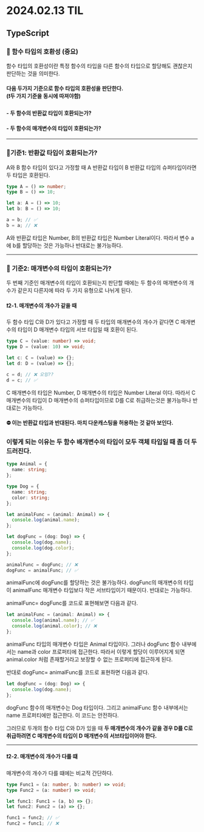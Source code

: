 # 2024.02.13 TIL

## TypeScript

### 🚨 함수 타입의 호환성 (중요)

함수 타입의 호환성이란 특정 함수의 타입을 다른 함수의 타입으로 할당해도 괜찮은지 판단하는 것을 의미한다.

#### 다음 두가지 기준으로 함수 타입의 호환성을 판단한다.<br>(❗️두 가지 기준을 동시에 따져야함)

#### - 두 함수의 반환값 타입이 호환되는가?

#### - 두 함수의 매개변수의 타입이 호환되는가?

---

### 🚨기준1: 반환값 타입이 호환되는가?

A와 B 함수 타입이 있다고 가정할 때 A 반환값 타입이 B 반환값 타입의 슈퍼타입이라면 두 타입은 호환된다.

```ts
type A = () => number;
type B = () => 10;

let a: A = () => 10;
let b: B = () => 10;

a = b; // ✅
b = a; // ❌
```

A와 반환값 타입은 Number, B의 반환값 타입은 Number Literal이다. 따라서 변수 a에 b를 할당하는 것은 가능하나 반대로는 불가능하다.

---

### 🚨 기준2: 매개변수의 타입이 호환되는가?

두 번째 기준인 매개변수의 타입이 호환되는지 판단할 때에는 두 함수의 매개변수의 개수가 같은지 다른지에 따라 두 가지 유형으로 나뉘게 된다.

#### ❗️2-1. 매개변수의 개수가 같을 때

두 함수 타입 C와 D가 있다고 가정할 때 두 타입의 매개변수의 개수가 같다면 C 매개변수의 타입이 D 매개변수 타입의 서브 타입일 때 호환이 된다.

```ts
type C = (value: number) => void;
type D = (value: 10) => void;

let c: C = (value) => {};
let d: D = (value) => {};

c = d; // ❌ 오잉??
d = c; // ✅
```

C 매개변수의 타입은 Number, D 매개변수의 타입은 Number Literal 이다. 따라서 C 매개변수의 타입이 D 매개변수의 슈퍼타입이므로 D를 C로 취급하는것은 불가능하나 반대로는 가능하다.

#### ⛔️ 이는 반환값 타입과 반대된다. 마치 다운캐스팅을 허용하는 것 같아 보인다.

### 이렇게 되는 이유는 두 함수 배개변수의 타입이 모두 객체 타입일 때 좀 더 두드러진다.

```ts
type Animal = {
  name: string;
};

type Dog = {
  name: string;
  color: string;
};

let animalFunc = (animal: Animal) => {
  console.log(animal.name);
};

let dogFunc = (dog: Dog) => {
  console.log(dog.name);
  console.log(dog.color);
};

animalFunc = dogFunc; // ❌
dogFunc = animalFunc; // ✅
```

animalFunc에 dogFunc를 할당하는 것은 불가능하다. dogFunc의 매개변수의 타입이 animalFunc 매개변수 타입보다 작은 서브타입이기 때문이다. 반대로는 가능하다.

animalFunc= dogFunc를 코드로 표현해보면 다음과 같다.

```ts
let animalFunc = (animal: Animal) => {
  console.log(animal.name); // ✅
  console.log(animal.color); // ❌
};
```

animalFunc 타입의 매개변수 타입은 Animal 타입이다. 그러나 dogFunc 함수 내부에서는 name과 color 프로퍼티에 접근한다. 따라서 이렇게 할당이 이루어지게 되면 animal.color 처럼 존재할거라고 보장할 수 없는 프로퍼티에 접근하게 된다.

반대로 dogFunc= animalFunc를 코드로 표현하면 다음과 같다.

```ts
let dogFunc = (dog: Dog) => {
  console.log(dog.name);
};
```

dogFunc 함수의 매개변수는 Dog 타입이다. 그리고 animalFunc 함수 내부에서는 name 프로퍼티에만 접근한다. 이 코드는 안전하다.

그러므로 두개의 함수 타입 C와 D가 있을 때 **두 매개변수의 개수가 같을 경우 D를 C로 취급하려면 C 매개변수의 타입이 D 매개변수의 서브타입이어야 한다.**

---

#### ❗️2-2. 매개변수의 개수가 다를 떄

매개변수의 개수가 다를 떄에는 비교적 간단하다.

```ts
type Func1 = (a: number, b: number) => void;
type Func2 = (a: number) => void;

let func1: Func1 = (a, b) => {};
let func2: Func2 = (a) => {};

func1 = func2; // ✅
func2 = func1; // ❌
```
